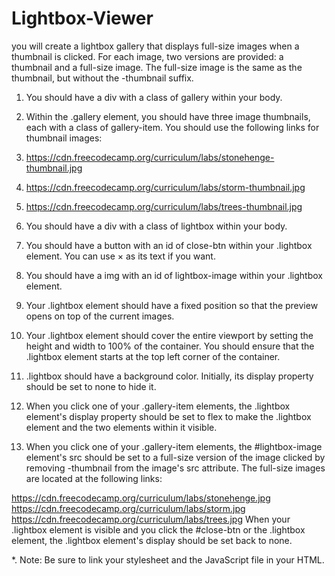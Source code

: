 # Lightbox-Viewer
you will create a lightbox gallery that displays full-size images when a thumbnail is clicked. For each image, two versions are provided: a thumbnail and a full-size image. The full-size image is the same as the thumbnail, but without the -thumbnail suffix.

1. You should have a div with a class of gallery within your body.

2. Within the .gallery element, you should have three image thumbnails, each with a class of gallery-item. You should use the following links for thumbnail images:

3. https://cdn.freecodecamp.org/curriculum/labs/stonehenge-thumbnail.jpg
4. https://cdn.freecodecamp.org/curriculum/labs/storm-thumbnail.jpg
5. https://cdn.freecodecamp.org/curriculum/labs/trees-thumbnail.jpg
6. You should have a div with a class of lightbox within your body.
7. You should have a button with an id of close-btn within your .lightbox element. You can use &times; as its text if you want.
8. You should have a img with an id of lightbox-image within your .lightbox element.
9. Your .lightbox element should have a fixed position so that the preview opens on top of the current images.
10. Your .lightbox element should cover the entire viewport by setting the height and width to 100% of the container. You should ensure that the .lightbox element starts at the top left    corner of the container.

11. .lightbox should have a background color. Initially, its display property should be set to none to hide it.

12. When you click one of your .gallery-item elements, the .lightbox element's display property should be set to flex to make the .lightbox element and the two elements within it visible.

13. When you click one of your .gallery-item elements, the #lightbox-image element's src should be set to a full-size version of the image clicked by removing -thumbnail from the image's src attribute. The full-size images are located at the following links:

https://cdn.freecodecamp.org/curriculum/labs/stonehenge.jpg
https://cdn.freecodecamp.org/curriculum/labs/storm.jpg
https://cdn.freecodecamp.org/curriculum/labs/trees.jpg
When your .lightbox element is visible and you click the #close-btn or the .lightbox element, the .lightbox element's display should be set back to none.

*. Note: Be sure to link your stylesheet and the JavaScript file in your HTML.


